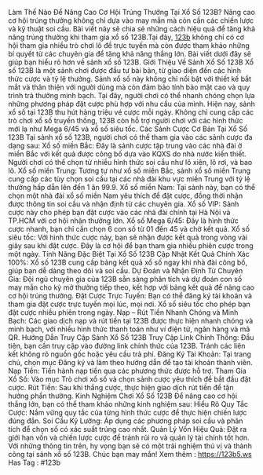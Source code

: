 Làm Thế Nào Để Nâng Cao Cơ Hội Trúng Thưởng Tại Xổ Số 123B? 
Nâng cao cơ hội trúng thưởng không chỉ dựa vào may mắn mà còn cần các chiến lược và kỹ thuật soi cầu. Bài viết này sẽ chia sẻ những cách hiệu quả để tăng khả năng trúng thưởng khi tham gia xổ số 123B.Tại đây, [123b](https://123b5.ws) không chỉ có cơ hội tham gia nhiều trò chơi lô đề trực tuyến mà còn được tham khảo những bí quyết từ các chuyên gia để tăng khả năng thắng lớn. Bài viết dưới đây sẽ giúp bạn hiểu rõ hơn về sảnh xổ số 123B.
Giới Thiệu Về Sảnh Xổ Số 123B
Xổ số 123B là một sảnh chơi được đầu tư bài bản, từ giao diện đến các hình thức cược và tỷ lệ thưởng. Sảnh xổ số này không chỉ nổi bật với thiết kế bắt mắt và thân thiện với người dùng mà còn đảm bảo tính bảo mật cao và quy trình trả thưởng minh bạch. Tại đây, người chơi có thể nhanh chóng chọn lựa những phương pháp đặt cược phù hợp với nhu cầu của mình.
Hiện nay, sảnh xổ số tại 123B thu hút hàng triệu vé cược mỗi ngày. Không chỉ cung cấp các trò chơi xổ số truyền thống, 123B còn hỗ trợ người chơi với các hình thức mới lạ như Mega 6/45 và xổ số siêu tốc.
Các Sảnh Cược Cơ Bản Tại Xổ Số 123B
Tại sảnh xổ số 123B, người chơi có thể tham gia vào các sảnh cược đa dạng sau:
Xổ số miền Bắc: Đây là sảnh cược tập trung vào các nhà đài ở miền Bắc với kết quả được công bố dựa vào KQXS do nhà nước kiến thiết. Người chơi có thể chọn từ nhiều hình thức soi cầu như lô xiên, lô rơi, và bao lô.
Xổ số miền Trung: Tương tự như xổ số miền Bắc, sảnh xổ số miền Trung cung cấp các tùy chọn soi cầu tại các nhà đài khu vực miền Trung với tỷ lệ thưởng hấp dẫn lên đến 1 ăn 99.9.
Xổ số miền Nam: Tại sảnh này, bạn có thể chọn một nhà đài xổ số miền Nam yêu thích để đặt cược, đồng thời nhận được thông tin soi cầu và nhận định từ các chuyên gia.
Xổ số VIP: Sảnh cược này cho phép bạn đặt cược vào các nhà đài chính tại Hà Nội và TP.HCM với cơ hội nhận thưởng lớn.
Xổ số Mega 6/45: Đây là hình thức cược nhanh, bạn chỉ cần chọn 6 con số từ 01 đến 45 và chờ kết quả.
Xổ số siêu tốc: Với hình thức cược này, bạn sẽ nhận được kết quả trong vòng vài giây sau khi đặt cược. Đây là cơ hội để bạn tham gia nhiều phiên cược trong một ngày.
Tính Năng Đặc Biệt Tại Xổ Số 123B
Cập Nhật Kết Quả Chính Xác 100%: Xổ số 123B cung cấp bảng kết quả xổ số ngay khi nhà đài công bố, giúp bạn dễ dàng theo dõi và soi cầu.
Dự Đoán và Nhận Định Từ Chuyên Gia: Đội ngũ chuyên gia của 123B sẵn sàng phân tích và dự đoán con số may mắn cho kỳ mở thưởng tiếp theo, kết hợp với bảng kết quả để nâng cao cơ hội trúng thưởng.
Đặt Cược Trực Tuyến: Bạn có thể đăng ký tài khoản và tham gia đặt cược trực tuyến mọi lúc, mọi nơi. Xổ số siêu tốc cho phép bạn đặt cược nhiều phiên trong ngày.
Nạp – Rút Tiền Nhanh Chóng và Minh Bạch: Các giao dịch nạp và rút tiền tại 123B được thực hiện nhanh chóng và minh bạch, với nhiều hình thức thanh toán như ví điện tử, ngân hàng và mã QR.
Hướng Dẫn Truy Cập Sảnh Xổ Số 123B
Truy Cập Link Chính Thống: Đầu tiên, bạn cần truy cập vào đường link chính thức của 123B. Tránh các liên kết không rõ nguồn gốc hoặc yêu cầu trả phí.
Đăng Ký Tài Khoản: Tại trang chủ, chọn mục Đăng ký và làm theo hướng dẫn để tạo tài khoản thành viên.
Nạp Tiền: Tiến hành nạp tiền qua các phương thức được hỗ trợ.
Tham Gia Xổ Số: Vào mục Trò chơi xổ số và chọn sảnh cược yêu thích để bắt đầu đặt cược.
Rút Tiền: Sau khi thắng cược, thực hiện giao dịch rút tiền để tận hưởng phần thưởng.
Kinh Nghiệm Chơi Xổ Số 123B
Để nâng cao cơ hội thắng lớn, bạn có thể tham khảo những kinh nghiệm sau:
Hiểu Rõ Quy Tắc Cược: Nắm vững quy tắc của từng hình thức cược để thực hiện chiến lược đúng đắn.
Soi Cầu Kỹ Lưỡng: Áp dụng các phương pháp soi cầu và phân tích để chọn số có xác suất trúng cao nhất.
Quản Lý Vốn Hiệu Quả: Đặt ra giới hạn vốn và chiến lược cược để tránh rủi ro và quản lý tài chính tốt hơn.
Với những thông tin trên, hy vọng bạn sẽ có một trải nghiệm thú vị và thành công tại sảnh xổ số 123B. Chúc bạn may mắn!
Xem thêm : https://123b5.ws
Has Tag : #123b


